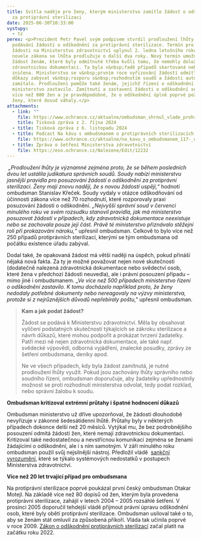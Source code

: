 ```yaml
---
title: Svitla naděje pro ženy, kterým ministerstvo zamítlo žádost o odškodnění
  za protiprávní sterilizaci
date: 2025-06-30T10:33:00
vystupy:
  - tz
perex: <p>Prezident Petr Pavel svým podpisem stvrdil prodloužení lhůty pro
  podávání žádostí o odškodnění za protiprávní sterilizace. Termín pro doručení
  žádosti na Ministerstvo zdravotnictví uplynul 2. ledna letošního roku. Díky
  novele zákona se lhůta prodlužuje o další dva roky. Nový termín umožní podat
  žádost ženám, které byly odmítnuté třeba kvůli tomu, že nemohly doložit
  zdravotnickou dokumentaci. Ta byla v&nbsp;řadě případů skartovaná nebo
  zničena. Ministerstvo se v&nbsp;prvním roce vyřizování žádostí odmítlo jinými
  důkazy zabývat v&nbsp;rozporu s&nbsp;rozhodnutím soudů a žádosti automaticky
  zamítalo. Prodloužení pomůže také ženám, jejichž řízení o odškodnění
  ministerstvo zastavilo. Zamítnutí a zastavení žádosti o odškodnění se týká
  více než 800 žen a je pravděpodobné, že o odškodnění úplně poprvé požádají
  ženy, které dosud váhaly.</p>
attachments:
  - link: ""
    file: https://www.ochrance.cz/aktualne/ombudsman_shrnul_vlade_prohresky_ministerstva_zdravotnictvi_pri_odskodnovani_za_protipravni_sterilizace_extremni_prutahy_spatne_hodnoceni_dukazu_rozhodovani_v_rozporu_s_nazorem_soudu_i_ignorovani_obsahu_opakovanych_zadosti/
    title: Tisková zpráva z 2. října 2024
  - title: Tisková zpráva z 6. listopadu 2024
  - title: Podcast Na kávu s ombudsmanem o protiprávních sterilizacích
    file: https://www.ochrance.cz/aktualne/na_kavu_s_ombudsmanem_117-_dil_silny_pribeh_se_skryva_za_kazdou_zenou_u_ktere_byla_provedena_protipravni_sterilizace/
  - title: Zpráva o šetření Ministerstva zdravotnictví
    file: https://eso.ochrance.cz/Nalezene/Edit/12232
---
```

<p>
<i>&nbsp;„Prodloužení lhůty je významné zejména proto, že se během posledních dvou let ustálila judikatura správních soudů. Soudy nabízí ministerstvu jasnější pravidla pro posuzování žádostí o odškodnění za protiprávní sterilizaci. Ženy mají znovu naději, že s&nbsp;novou žádostí uspějí,“ </i>hodnotí ombudsman Stanislav Křeček. Soudy vydaly v&nbsp;otázce odškodňování od účinnosti zákona více než 70 rozhodnutí, které rozporovaly praxi posuzování žádostí o odškodnění. 
<i>„Nejvyšší správní soud v&nbsp;červenci minulého roku ve svém rozsudku stanovil pravidla, jak má ministerstvo posuzovat žádosti v&nbsp;případech, kdy zdravotnická dokumentace neexistuje nebo se zachovala pouze její část. Právě té ministerstvo přiznávalo stěžejní roli při prokazování nároku,“ </i>upřesnil ombudsman. Celkově to bylo více než 250 případů protiprávních sterilizací, kterými se tým ombudsmana od počátku existence úřadu zabýval.&nbsp;</p>
<p>Dodal také, že opakovaná žádost má větší naději na úspěch, pokud přináší nějaká nová fakta. Za ty je možné považovat nejen nové skutečnosti (dodatečně nalezená zdravotnická dokumentace nebo svědectví osob, které žena v předchozí žádosti neuvedla), ale i právní posouzení případu – mimo jiné i ombudsmanem. 
<i>„Ve více než 500 případech ministerstvo řízení o odškodnění zastavilo. K&nbsp;tomu docházelo například proto, že ženy nedodaly potřebné dokumenty nebo nereagovaly na výzvy ministerstva, protože si z&nbsp;nejrůznějších důvodů nepřebíraly poštu,"</i> upřesnil ombudsman.&nbsp;</p>
<blockquote>
<p>
<strong>Kam a jak podat žádost?</strong></p>
<p>Žádost&nbsp;se podává k&nbsp;Ministerstvu zdravotnictví. Měla by obsahovat vylíčení podstatných skutečností týkajících se zákroku sterilizace a návrh důkazů, které mohou podpořit a prokázat tvrzení žadatelky. Patří mezi ně nejen zdravotnická dokumentace, ale také např. svědecké výpovědi, odborná vyjádření, znalecké posudky, zprávy ze šetření ombudsmana, deníky apod.</p>
<p>Ne ve všech případech, kdy byla žádost zamítnutá, je nutné prodloužení lhůty využít. Pokud jsou zachovány lhůty správního nebo soudního řízení, ombudsman doporučuje, aby žadatelky upřednostnily možnost se proti rozhodnutí ministerstva odvolat, tedy podat rozklad, nebo správní žalobu k&nbsp;soudu.</p></blockquote>
<p>
<strong>Ombudsman kritizoval extrémní průtahy i špatné hodnocení důkazů&nbsp;</strong></p>
<p>Ombudsman ministerstvo už dříve upozorňoval, že žádosti dlouhodobě nevyřizuje v zákonné šedesátidenní lhůtě. Průtahy byly v některých případech dokonce delší než 20 měsíců. Vytýkal mu, že bez podrobnějšího posouzení odmítá žádosti žen, které nemají zdravotnickou dokumentaci. Kritizoval také nedostatečnou a nevstřícnou komunikaci zejména se ženami žádajícími o odškodnění, ale i s ním samotným. V září minulého roku ombudsman použil svůj nejsilnější nástroj. Předložil vládě&nbsp; 
<a href="https://eso.ochrance.cz/Nalezene/Edit/13234">sankční vyrozumění</a>, které se týkalo systémových nedostatků v postupech Ministerstva zdravotnictví.&nbsp;</p>
<p>
<strong>Více než 20 let trvající případ pro ombudsmana</strong></p>
<p>Na protiprávní sterilizace poprvé poukázal první český ombudsman Otakar Motejl. Na základě více než 80 dopisů od žen, kterým byla provedena protiprávní sterilizace, zahájil v letech 2004 – 2005 rozsáhlé šetření. V prosinci 2005 doporučil tehdejší vládě přijmout právní úpravu odškodnění osob, které byly obětí protiprávní sterilizace. Ombudsman usiloval také o to, aby se ženám stát omluvil za způsobená příkoří. Vláda tak učinila poprvé v&nbsp;roce 2009. 
<a href="https://www.zakonyprolidi.cz/cs/2021-297">Zákon o odškodnění protiprávních sterilizací</a> začal platit na začátku roku 2022.&nbsp;&nbsp;
<i>&nbsp;</i></p>
